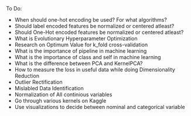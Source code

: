 To Do:<br>
- When should one-hot encoding be used? For what algorithms? <br> 
- Should label encoded features be normalized or centered atleast? <br>
- Should One-Hot encoded features be normalized or centered atleast?
- What is Evolutionary Hyperparameter Optimization <br>
- Research on Optimum Value for k_fold cross-validation
- What is the importance of pipeline in machine learning
- What is the importance of class and self in machine learning
- What is the difference between PCA and KernelPCA?
- How to measure the loss in useful data while doing Dimensionality Reduction
- Outlier Rectification
- Mislabled Data Identification
- Normalization of All continious variables
- Go through various kernels on Kaggle
- Use visualizations to decide between nominal and categorical variable
